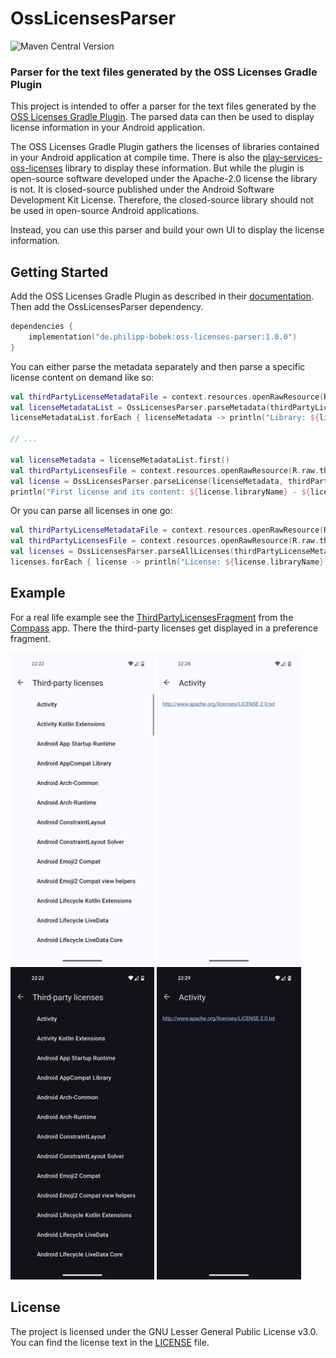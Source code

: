 # OssLicensesParser

![Maven Central Version](https://img.shields.io/maven-central/v/de.philipp-bobek/oss-licenses-parser)

### Parser for the text files generated by the OSS Licenses Gradle Plugin

This project is intended to offer a parser for the text files generated by the
[OSS Licenses Gradle Plugin](https://github.com/google/play-services-plugins/tree/master/oss-licenses-plugin).
The parsed data can then be used to display license information in your Android application.

The OSS Licenses Gradle Plugin gathers the licenses of libraries contained in your Android application at compile time.
There is also the
[play-services-oss-licenses](https://github.com/google/play-services-plugins/tree/master/oss-licenses-plugin#displaying-license-information)
library to display these information.
But while the plugin is open-source software developed under the Apache-2.0 license the library is not.
It is closed-source published under the Android Software Development Kit License.
Therefore, the closed-source library should not be used in open-source Android applications.

Instead, you can use this parser and build your own UI to display the license information.

## Getting Started

Add the OSS Licenses Gradle Plugin as described in their
[documentation](https://github.com/google/play-services-plugins/tree/master/oss-licenses-plugin#add-the-gradle-plugin).
Then add the OssLicensesParser dependency.

```kotlin
dependencies {
    implementation("de.philipp-bobek:oss-licenses-parser:1.0.0")
}
```

You can either parse the metadata separately and then parse a specific license content on demand like so:

```kotlin
val thirdPartyLicenseMetadataFile = context.resources.openRawResource(R.raw.third_party_license_metadata)
val licenseMetadataList = OssLicensesParser.parseMetadata(thirdPartyLicenseMetadataFile)
licenseMetadataList.forEach { licenseMetadata -> println("Library: ${licenseMetadata.libraryName}") }

// ...

val licenseMetadata = licenseMetadataList.first()
val thirdPartyLicensesFile = context.resources.openRawResource(R.raw.third_party_licenses)
val license = OssLicensesParser.parseLicense(licenseMetadata, thirdPartyLicensesFile)
println("First license and its content: ${license.libraryName} - ${license.licenseContent}")
```

Or you can parse all licenses in one go:

```kotlin
val thirdPartyLicenseMetadataFile = context.resources.openRawResource(R.raw.third_party_license_metadata)
val thirdPartyLicensesFile = context.resources.openRawResource(R.raw.third_party_licenses)
val licenses = OssLicensesParser.parseAllLicenses(thirdPartyLicenseMetadataFile, thirdPartyLicensesFile)
licenses.forEach { license -> println("License: ${license.libraryName} - ${license.licenseContent}") }
```

## Example

For a real life example see the
[ThirdPartyLicensesFragment](https://github.com/Kr0oked/Compass/blob/0b9f0bbe6137179129c9eba99497289bf54a4c17/app/src/main/java/com/bobek/compass/ThirdPartyLicensesFragment.kt)
from the [Compass](https://github.com/Kr0oked/Compass) app.
There the third-party licenses get displayed in a preference fragment.

<img src="doc/screenshot_light_licenses.png" alt="Screenshot licenses Light theme" height="500"/>
<img src="doc/screenshot_light_license.png" alt="Screenshot license Light theme" height="500"/>

<img src="doc/screenshot_dark_licenses.png" alt="Screenshot licenses Dark theme" height="500"/>
<img src="doc/screenshot_dark_license.png" alt="Screenshot license Dark theme" height="500"/>

## License

The project is licensed under the GNU Lesser General Public License v3.0.
You can find the license text in the [LICENSE](LICENSE) file.
